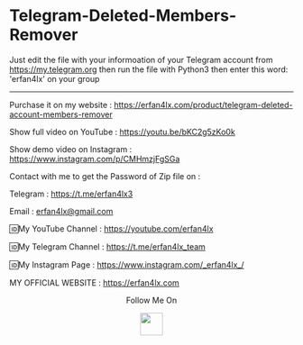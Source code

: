 # Telegram-Deleted-Members-Remover

Just edit the file with your informoation of your Telegram account from https://my.telegram.org then run the file with Python3 then enter this word: 'erfan4lx' on your group

***

Purchase it on my website : https://erfan4lx.com/product/telegram-deleted-account-members-remover

Show full video on YouTube : https://youtu.be/bKC2g5zKo0k

Show demo video on Instagram : https://www.instagram.com/p/CMHmzjFgSGa

Contact with me to get the Password of Zip file on :

 Telegram : https://t.me/erfan4lx3
  
 Email : erfan4lx@gmail.com

🆔My YouTube Channel : https://youtube.com/erfan4lx

🆔My Telegram Channel : https://t.me/erfan4lx_team

🆔My Instagram Page : https://www.instagram.com/_erfan4lx_/

 MY OFFICIAL WEBSITE : https://erfan4lx.com

<p align="center">
  Follow Me On
</p>
<p align="center">
  <a href="https://www.youtube.com/c/erfan4lx?sub_confirmation=1">
    <img src="https://www.iconsdb.com/icons/preview/black/youtube-4-xxl.png" width="40" height="40">
  </a>
</p>
